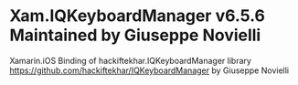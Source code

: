# Xam.IQKeyboardManager v6.5.6 Maintained by Giuseppe Novielli
Xamarin.iOS Binding of hackiftekhar.IQKeyboardManager library https://github.com/hackiftekhar/IQKeyboardManager by Giuseppe Novielli
